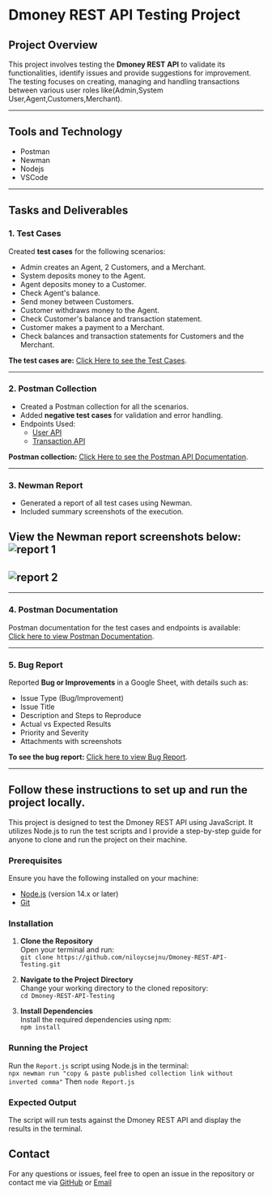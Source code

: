 # Dmoney REST API Testing Project

## Project Overview
This project involves testing the **Dmoney REST API** to validate its functionalities, identify issues and provide suggestions for improvement. The testing focuses on creating, managing and handling transactions between various user roles like(Admin,System User,Agent,Customers,Merchant).

---
## Tools and Technology
- Postman
- Newman
- Nodejs
- VSCode
---
## Tasks and Deliverables

### 1. **Test Cases**
Created **test cases** for the following scenarios:
- Admin creates an Agent, 2 Customers, and a Merchant.
- System deposits money to the Agent.
- Agent deposits money to a Customer.
- Check Agent's balance.
- Send money between Customers.
- Customer withdraws money to the Agent.
- Check Customer's balance and transaction statement.
- Customer makes a payment to a Merchant.
- Check balances and transaction statements for Customers and the Merchant.

**The test cases are:** [Click Here to see the Test Cases](https://docs.google.com/spreadsheets/d/1ie_j_CTSMxg_QjAT1q4TclJ8GnCKnBPx/edit?usp=sharing&ouid=105207321304680998857&rtpof=true&sd=true).

---

### 2. **Postman Collection**
- Created a Postman collection for all the scenarios.
- Added **negative test cases** for validation and error handling.
- Endpoints Used:
  - [User API](https://dmoney.roadtocareer.net/api-docs/user)
  - [Transaction API](https://dmoney.roadtocareer.net/api-docs/transaction)


**Postman collection:** [Click Here to see the Postman API Documentation](https://documenter.getpostman.com/view/37278328/2sAYBXAWBM).

---

### 3. **Newman Report**
- Generated a report of all test cases using Newman.
- Included summary screenshots of the execution.

View the Newman report screenshots below:
![report 1](https://github.com/user-attachments/assets/5bdc4e61-e88d-4e4c-bcf3-d158ad43455d
)
-
![report 2](https://github.com/user-attachments/assets/eba131fb-7a8b-42f6-8fb2-54b8da9ae432
)
-

---

### 4. **Postman Documentation**
Postman documentation for the test cases and endpoints is available:  
[Click here to view Postman Documentation](https://documenter.getpostman.com/view/37278328/2sAYBXAWBM).

---

### 5. **Bug Report**
Reported **Bug or Improvements** in a Google Sheet, with details such as:
- Issue Type (Bug/Improvement)
- Issue Title
- Description and Steps to Reproduce
- Actual vs Expected Results
- Priority and Severity
- Attachments with screenshots

**To see the bug report:** [Click here to view Bug Report](https://docs.google.com/spreadsheets/d/1pWl7CV-sUy3FvbPGRyb3kgWZWnWqDp0Z/edit?usp=sharing&ouid=105207321304680998857&rtpof=true&sd=true).

---
## Follow these instructions to set up and run the project locally.

This project is designed to test the Dmoney REST API using JavaScript. It utilizes Node.js to run the test scripts and I provide a step-by-step guide for anyone to clone and run the project on their machine.





### Prerequisites

Ensure you have the following installed on your machine:  
- [Node.js](https://nodejs.org/) (version 14.x or later)  
- [Git](https://git-scm.com/)

### Installation

1. **Clone the Repository**  
   Open your terminal and run:  
   `git clone https://github.com/niloycsejnu/Dmoney-REST-API-Testing.git`

2. **Navigate to the Project Directory**  
   Change your working directory to the cloned repository:  
   `cd Dmoney-REST-API-Testing`

3. **Install Dependencies**  
   Install the required dependencies using npm:  
   `npm install`

### Running the Project

Run the `Report.js` script using Node.js in the terminal:  
`npx newman run "copy & paste published collection link without inverted comma"`
Then 
`node Report.js`

### Expected Output

The script will run tests against the Dmoney REST API and display the results in the terminal.


## Contact

For any questions or issues, feel free to open an issue in the repository or contact me via [GitHub](https://github.com/niloycsejnu) or [Email](niloydatta0011@gmail.com)


